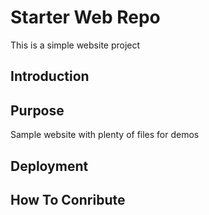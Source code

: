 # Starter Web Repo

This is a simple website project

## Introduction

## Purpose

Sample website with plenty of files for demos
## Deployment

## How To Conribute

